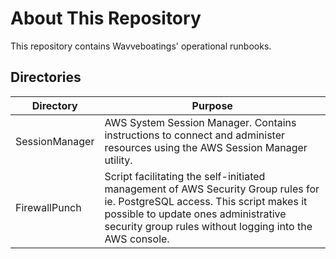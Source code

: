 # About This Repository

This repository contains Wavveboatings' operational runbooks.

## Directories

| Directory	 	    | Purpose	 														                                                                                                                                                                                                         |
|-----------------|---------------------------------------------------------------------------------------------------------------------------------------------------------------------------------------------------------------------------------|
| SessionManager	 | AWS System Session Manager. Contains instructions to connect and administer resources using the AWS Session Manager utility. 	                                                                                                  |
| FirewallPunch   | Script facilitating the self-initiated management of AWS Security Group rules for ie. PostgreSQL access. This script makes it possible to update ones administrative security group rules without logging into the AWS console. |

